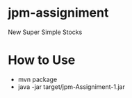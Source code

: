 # jpm-assigniment
New Super Simple Stocks

# How to Use
* mvn package
* java -jar target/jpm-Assigniment-1.jar
